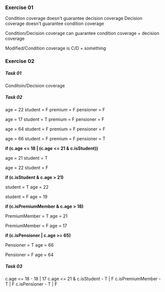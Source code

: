 ### Exercise 01

Condition coverage doesn't guarantee decision coverage
Decision coverage doesn't guarantee condition coverage

Condition/Decision coverage can guarantee condition coverage + decision coverage

Modified/Condition coverage is C/D + something

### Exercise 02

##### Task 01

Conditoin/Decision coverage

##### Task 02

age = 22
student = F
premium = F
pensioner = F

age = 17
student = T
premium = F
pensioner = F

age = 64
student = F
premium = F
pensioner = F

age = 66
student = F
premium = F
pensioner = T

**if (c.age <= 18 | (c.age <= 21 & c.isStudent))**

age = 21
student = T

age = 22
student = F

**if (c.isStudent & c.age > 21)**

student = T
age = 22

student = F
age = 19

**if (c.isPremiumMember & c.age > 18)**

PremiumMember = T
age = 21

PremiumMember = F
age = 17

**if (c.isPensioner | c.age >= 65)**

Pensioner = T
age = 66

Pensioner = F
age = 64

##### Task 03

c.age <= 18  - 18 | 17
c.age <= 21 & c.isStudent - T | F
c.isPremiumMember - T | F
c.isPensioner - T | F
